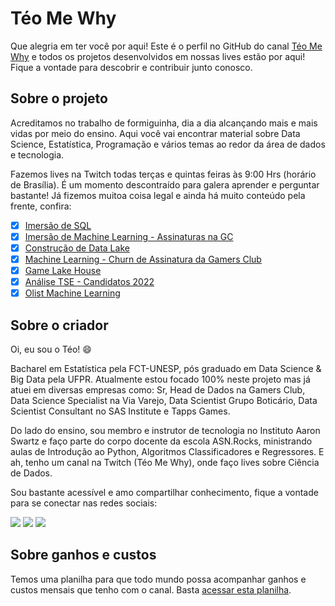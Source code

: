 # Téo Me Why

Que alegria em ter você por aqui! Este é o perfil no GitHub do canal [Téo Me Why](https://www.twitch.tv/teomewhy) e todos os projetos desenvolvidos em nossas lives estão por aqui!
Fique a vontade para descobrir e contribuir junto conosco.

## Sobre o projeto

Acreditamos no trabalho de formiguinha, dia a dia alcançando mais e mais vidas por meio do ensino. Aqui você vai encontrar material sobre Data Science, Estatística, Programação e vários temas ao redor da área de dados e tecnologia.

Fazemos lives na Twitch todas terças e quintas feiras às 9:00 Hrs (horário de Brasília). É um momento descontraído para galera aprender e perguntar bastante! Já fizemos muitoa coisa legal e ainda há muito conteúdo pela frente, confira:

- [X] [Imersão de SQL](https://www.twitch.tv/collections/1GD1BC-Y3BbhgA)
- [X] [Imersão de Machine Learning - Assinaturas na GC](https://www.twitch.tv/collections/xDcbIHun4xYMFA)
- [X] [Construção de Data Lake](https://www.twitch.tv/collections/RfkhG2pJ7xY2TA)
- [X] [Machine Learning - Churn de Assinatura da Gamers Club](https://github.com/TeoMeWhy/churn-sub)
- [X] [Game Lake House](https://github.com/TeoMeWhy/game-lake-house)
- [X] [Análise TSE - Candidatos 2022](https://github.com/TeoMeWhy/tse-analytics)
- [X] [Olist Machine Learning](https://github.com/TeoMeWhy/olist-ml-models)

## Sobre o criador

Oi, eu sou o Téo! 😄

Bacharel em Estatística pela FCT-UNESP, pós graduado em Data Science & Big Data pela UFPR. Atualmente estou focado 100% neste projeto mas já atuei em diversas empresas como: Sr, Head de Dados na Gamers Club, Data Science Specialist na Via Varejo, Data Scientist Grupo Boticário, Data Scientist Consultant no SAS Institute e Tapps Games.

Do lado do ensino, sou membro e instrutor de tecnologia no Instituto Aaron Swartz e faço parte do corpo docente da escola ASN.Rocks, ministrando aulas de Introdução ao Python, Algoritmos Classificadores e Regressores. E ah, tenho um canal na Twitch (Téo Me Why), onde faço lives sobre Ciência de Dados.

Sou bastante acessível e amo compartilhar conhecimento, fique a vontade para se conectar nas redes sociais:

<div> 
  <a href="https://www.youtube.com/channel/UC-Xa9J9-B4jBOoBNIHkMMKA" target="_blank"><img src="https://img.shields.io/badge/YouTube-FF0000?style=for-the-badge&logo=youtube&logoColor=white" target="_blank"></a>
 	<a href="https://www.twitch.tv/teomewhy" target="_blank"><img src="https://img.shields.io/badge/Twitch-9146FF?style=for-the-badge&logo=twitch&logoColor=white" target="_blank"></a>
  <a href="https://www.linkedin.com/in/teocalvo/" target="_blank"><img src="https://img.shields.io/badge/-LinkedIn-%230077B5?style=for-the-badge&logo=linkedin&logoColor=white" target="_blank"></a> 
</div>

## Sobre ganhos e custos

Temos uma planilha para que todo mundo possa acompanhar ganhos e custos mensais que tenho com o canal. Basta [acessar esta planilha](https://docs.google.com/spreadsheets/d/1V5e4aIJTLh1k7kFn_wj5Bn_7_9hDCml1eNcXdK6NhU8/edit?usp=sharing).
